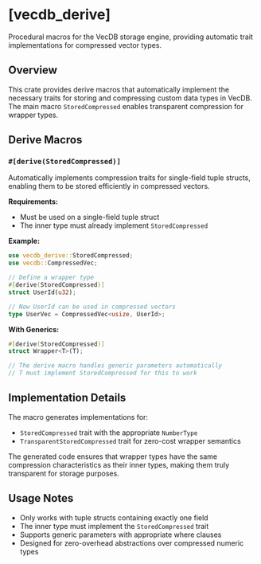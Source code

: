 # [vecdb_derive]

Procedural macros for the VecDB storage engine, providing automatic trait implementations for compressed vector types.

## Overview

This crate provides derive macros that automatically implement the necessary traits for storing and compressing custom data types in VecDB. The main macro `StoredCompressed` enables transparent compression for wrapper types.

## Derive Macros

### `#[derive(StoredCompressed)]`

Automatically implements compression traits for single-field tuple structs, enabling them to be stored efficiently in compressed vectors.

**Requirements:**
- Must be used on a single-field tuple struct
- The inner type must already implement `StoredCompressed`

**Example:**

```rust
use vecdb_derive::StoredCompressed;
use vecdb::CompressedVec;

// Define a wrapper type
#[derive(StoredCompressed)]
struct UserId(u32);

// Now UserId can be used in compressed vectors
type UserVec = CompressedVec<usize, UserId>;
```

**With Generics:**

```rust
#[derive(StoredCompressed)]
struct Wrapper<T>(T);

// The derive macro handles generic parameters automatically
// T must implement StoredCompressed for this to work
```

## Implementation Details

The macro generates implementations for:
- `StoredCompressed` trait with the appropriate `NumberType`
- `TransparentStoredCompressed` trait for zero-cost wrapper semantics

The generated code ensures that wrapper types have the same compression characteristics as their inner types, making them truly transparent for storage purposes.

## Usage Notes

- Only works with tuple structs containing exactly one field
- The inner type must implement the `StoredCompressed` trait
- Supports generic parameters with appropriate where clauses
- Designed for zero-overhead abstractions over compressed numeric types
